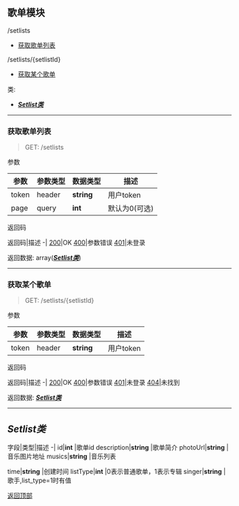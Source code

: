 ## 歌单模块

/setlists
- [获取歌单列表](#setlists_get)

/setlists/{setlistId}
- [获取某个歌单](#setlists_get_{setlistId})

类:
- [***Setlist类***](#class_setlist)


<a id="setlists_get"></a>

---

### 获取歌单列表
>GET: /setlists

参数

参数|参数类型|数据类型|描述
-|-|-|-
token|header|**string** |用户token
page|query|**int** |默认为0(可选)

返回码

返回码|描述
-|
[200](index.md.html#200)|OK
[400](index.md.html#400)|参数错误
[401](index.md.html#401)|未登录

返回数据: array([***Setlist类***](#class_setlist))


<a id="setlists_get_{setlistId}"></a>

---

### 获取某个歌单
>GET: /setlists/{setlistId}

参数

参数|参数类型|数据类型|描述
-|-|-|-
token|header|**string** |用户token

返回码

返回码|描述
-|
[200](index.md.html#200)|OK
[400](index.md.html#400)|参数错误
[401](index.md.html#401)|未登录
[404](index.md.html#404)|未找到

返回数据: [***Setlist类***](#class_setlist)

<a id="class_setlist"></a>

---

## ***Setlist类***
字段|类型|描述
-|
id|**int** |歌单id
description|**string** |歌单简介
photoUrl|**string** |音乐图片地址
musics|**string** |音乐列表
<!-- collects|**int** |收藏数 -->
<!-- comments|**int** |评论数 -->
time|**string** |创建时间
listType|**int** |0表示普通歌单，1表示专辑
singer|**string** |歌手,list_type=1时有值


[返回顶部](#)
